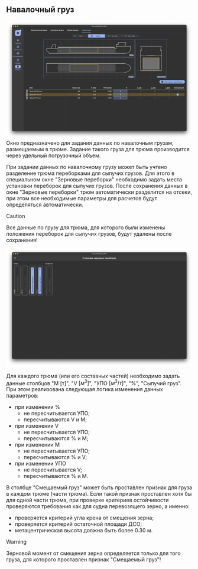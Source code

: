 ## Навалочный груз
![Общий вид вкладки "Навалочный груз"](/assets/image/program_sheets/ru/sheet05_loading/tab04_bulkCargo/bulkCargo.png "Общий вид страницы 'Навалочный груз'")
Окно предназначено для задания данных по навалочным грузам, размещаемым в трюме. Задание такого груза для трюма производится  через удельный погрузочный объем.

При задании данных по навалочному грузу может быть учтено разделение трюма переборками для сыпучих грузов. Для этого в специальном окне "Зерновые переборки" необходимо задать места установки переборок для сыпучих грузов. После сохранения данных в окне "Зерновые переборки" трюм автоматически разделится на отсеки, при этом все необходимые параметры для расчетов будут определяться автоматически.
> [!CAUTION]
> Все данные по грузу для трюма, для которого были изменены положения переборок для сыпучих грузов, будут удалены после сохранения!

![Общий вид вкладки "Зерновые переборки"](/assets/image/program_sheets/ru/sheet05_loading/tab04_bulkCargo/bulkheads.png "Зерновые переборки'")

Для каждого трюма (или его составных частей) необходимо задать данные столбцов "М [т]", "V $[м^3]$", "УПО $[м^3/т]$", "%", "Сыпучий груз". При этом реализована следующая логика изменения данных параметров:
- при изменении %
  - не пересчитывается УПО;
  - пересчитываются V и М;
- при изменении V
  - не пересчитывается УПО;
  - пересчитываются % и M;
- при изменении M 
  - не пересчитывается УПО;
  - пересчитываются % и V;
- при изменении УПО
  - не пересчитывается V;
  - пересчитываются % и M.

В столбце "Смещаемый груз" может быть проставлен признак для груза в каждом трюме (части трюма). Если такой признак проставлен хотя бы для одной части трюма, при проверке критериев остойчивости проверяются требования как для судна перевозящего зерно, а именно:
- проверяется критерий угла крена от смещения зерна;
- проверяется критерий остаточной площади ДСО;
- метацентрическая высота должна быть более 0.30 м.
> [!WARNING]
> Зерновой момент от смещения зерна определяется только для того груза, для которого проставлен признак "Смещаемый груз"!
